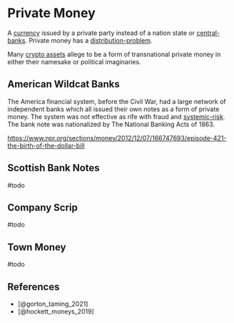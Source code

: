 # Private Money
A [currency](currency.md) issued by a private party instead of a nation state or [central-banks](central-banks.md). Private money has a [distribution-problem](distribution-problem.md). 

Many [crypto assets](cryptoasset.md) allege to be a form of transnational private money in either their namesake or political imaginaries.

## American Wildcat Banks

The America financial system, before the Civil War, had a large network of independent banks which all issued their own notes as a form of private money. The system was not effective as rife with fraud and [systemic-risk](systemic-risk.md). The bank note was nationalized by The National Banking Acts of 1863.

https://www.npr.org/sections/money/2012/12/07/166747693/episode-421-the-birth-of-the-dollar-bill

## Scottish Bank Notes
#todo

## Company Scrip
#todo

## Town Money
#todo

## References
* [@gorton_taming_2021]
* [@hockett_moneys_2019]